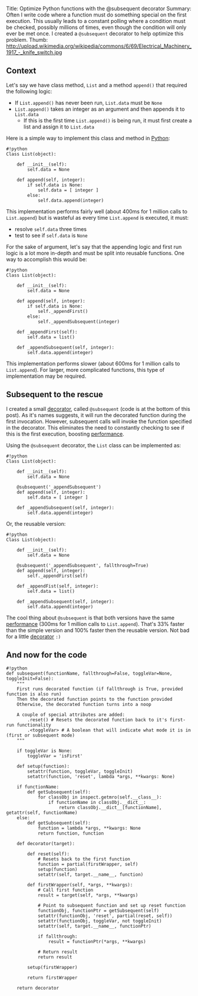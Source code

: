 Title: Optimize Python functions with the @subsequent decorator
Summary: Often I write code where a function must do something special on the first execution. This usually leads to a constant polling where a condition must be checked, possibly millions of times, even though the condition will only ever be met once. I created a `@subsequent` decorator to help optimize this problem.
Thumb: http://upload.wikimedia.org/wikipedia/commons/6/69/Electrical_Machinery_1917_-_knife_switch.jpg

Context
-------

Let's say we have class method, `List` and a method `append()` that required the following logic:

  * If `List.append()` has never been run, `List.data` must be `None`
  * `List.append()` takes an integer as an argument and then appends it to `List.data`
     * If this is the first time `List.append()` is being run, it must first create a list and assign it to `List.data`

Here is a simple way to implement this class and method in [Python](tag:python):


    #!python
    Class List(object):

        def __init__(self):
            self.data = None

        def append(self, integer):
            if self.data is None:
                self.data = [ integer ]
            else:
                self.data.append(integer)

This implementation performs fairly well (about 400ms for 1 million calls to `List.append`) but is wasteful as every time `List.append` is executed, it must:

   * resolve `self.data` three times
   * test to see if `self.data` is `None`

For the sake of argument, let's say that the appending logic and first run logic is a lot more in-depth and must be split into reusable functions. One way to accomplish this would be:

    #!python
    Class List(object):

        def __init__(self):
            self.data = None

        def append(self, integer):
            if self.data is None:
                self._appendFirst()
            else:
                self._appendSubsequent(integer)

        def _appendFirst(self):
            self.data = list()

        def _appendSubsequent(self, integer):
            self.data.append(integer)

This implementation performs slower (about 600ms for 1 million calls to `List.append`). For larger, more complicated functions, this type of implementation may be required.

Subsequent to the rescue
------------------------

I created a small [decorator](tag:decorator), called `@subsequent` (code is at the bottom of this post). As it's names suggests, it will run the decorated function during the first invocation. However, subsequent calls will invoke the function specified in the decorator. This eliminates the need to constantly checking to see if this is the first execution, boosting [performance](tag:performance).

Using the `@subsequent` decorator, the `List` class can be implemented as:

    #!python
    Class List(object):

        def __init__(self):
            self.data = None

        @subsequent('_appendSubsequent')
        def append(self, integer):
            self.data = [ integer ]

        def _appendSubsequent(self, integer):
            self.data.append(integer)

Or, the reusable version:

    #!python
    Class List(object):

        def __init__(self):
            self.data = None

        @subsequent('_appendSubsequent', fallthrough=True)
        def append(self, integer):
            self._appendFirst(self)

        def _appendFist(self, integer):
            self.data = list()

        def _appendSubsequent(self, integer):
            self.data.append(integer)

The cool thing about `@subsequent` is that both versions have the same [performance](tag:performance) (300ms for 1 million calls to `List.append`). That's 33% faster than the simple version and 100% faster then the reusable version. Not bad for a little [decorator](tag:decorator) `:)`

And now for the code
--------------------

    #!python
    def subsequent(functionName, fallthrough=False, toggleVar=None, toggleInit=False):
        """
        First runs decorated function (if fallthrough is True, provided function is also run)
        Then the decorated function points to the function provided
        Otherwise, the decorated function turns into a noop

        A couple of special attributes are added:
            .reset() # Resets the decorated function back to it's first-run functionality
            .<toggleVar> # A boolean that will indicate what mode it is in (first or subsequent mode)
        """

        if toggleVar is None:
            toggleVar = 'isFirst'

        def setup(function):
            setattr(function, toggleVar, toggleInit)
            setattr(function, 'reset', lambda *args, **kwargs: None)

        if functionName:
            def getSubsequent(self):
                for classObj in inspect.getmro(self.__class__):
                    if functionName in classObj.__dict__:
                        return classObj.__dict__[functionName], getattr(self, functionName)
        else:
            def getSubsequent(self):
                function = lambda *args, **kwargs: None
                return function, function

        def decorator(target):

            def reset(self):
                # Resets back to the first function
                function = partial(firstWrapper, self)
                setup(function)
                setattr(self, target.__name__, function)

            def firstWrapper(self, *args, **kwargs):
                # Call first function
                result = target(self, *args, **kwargs)

                # Point to subsequent function and set up reset function
                functionObj, functionPtr = getSubsequent(self)
                setattr(functionObj, 'reset', partial(reset, self))
                setattr(functionObj, toggleVar, not toggleInit)
                setattr(self, target.__name__, functionPtr)

                if fallthrough:
                    result = functionPtr(*args, **kwargs)

                # Return result
                return result

            setup(firstWrapper)

            return firstWrapper

        return decorator
